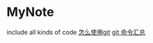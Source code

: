 # MyNote
include all kinds of code
[怎么使用git](/HowToUseGit)
[git 命令汇总](http://blog.csdn.net/ithomer/article/details/7529022)
